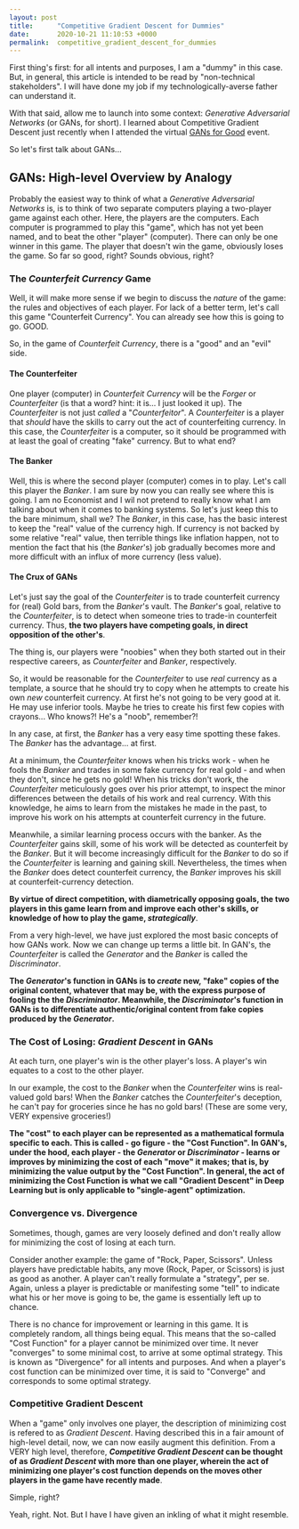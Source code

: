 ```yaml
---
layout: post
title:      "Competitive Gradient Descent for Dummies"
date:       2020-10-21 11:10:53 +0000
permalink:  competitive_gradient_descent_for_dummies
---
```



First thing's first: for all intents and purposes, I am a "dummy" in this case.  But, in general, this article is intended to be read by "non-technical stakeholders".  I will have done my job if my technologically-averse father can understand it.

With that said, allow me to launch into some context: *Generative Adversarial Networks* (or GANs, for short).  I learned about Competitive Gradient Descent just recently when I attended the virtual [GANs for Good](http://post.spmailtechnol.com/f/a/BV4eH2zDtxdcB13cDpyjow~~/AAQxAQA~/RgRhVgybP0QcaHR0cHM6Ly95b3V0dS5iZS85ZDRqbVBtVFdtY1cDc3BjQgoASBvZdF91agPnUhtzdGV2ZS5hLmNvbnRyZXJhc0BnbWFpbC5jb21YBAAAAAA~) event.

So let's first talk about GANs...

## GANs: High-level Overview by Analogy
Probably the easiest way to think of what a *Generative Adversarial Networks* is, is to think of two separate computers playing a two-player game against each other.  Here, the players are the computers.  Each computer is programmed to play this "game", which has not yet been named, and to beat the other "player" (computer).  There can only be one winner in this game.  The player that doesn't win the game, obviously loses the game.  So far so good, right?  Sounds obvious, right?

### The *Counterfeit Currency* Game
Well, it will make more sense if we begin to discuss the *nature* of the game: the rules and objectives of each player.  For lack of a better term, let's call this game "Counterfeit Currency".  You can already see how this is going to go.  GOOD.

So, in the game of *Counterfeit Currency*, there is a "good" and an "evil" side.  

#### The Counterfeiter
One player (computer) in *Counterfeit Currency* will be the *Forger* or *Counterfeiter* (is that a word? hint: it is... I just looked it up).  The *Counterfeiter* is not just *called* a "*Counterfeitor*".  A *Counterfeiter* is a player that *should* have the skills to carry out the act of counterfeiting currency.  In this case, the *Counterfeiter* is a computer, so it should be programmed with at least the goal of creating "fake" currency.  But to what end?

#### The Banker
Well, this is where the second player (computer) comes in to play.  Let's call this player the *Banker*.  I am sure by now you can really see where this is going.  I am no Economist and I wil not pretend to really know what I am talking about when it comes to banking systems.  So let's just keep this to the bare minimum, shall we?  The *Banker*, in this case, has the basic interest to keep the "real" value of the currency high.  If currency is not backed by some relative "real" value, then terrible things like inflation happen, not to mention the fact that his (the *Banker*'s) job gradually becomes more and more difficult with an influx of more currency (less value).

#### The Crux of GANs
Let's just say the goal of the *Counterfeiter* is to trade counterfeit currency for (real) Gold bars, from the *Banker*'s vault.  The *Banker*'s goal, relative to the *Counterfeiter*, is to detect when someone tries to trade-in counterfeit currency.  Thus, **the two players have competing goals, in direct opposition of the other's**.

The thing is, our players were "noobies" when they both started out in their respective careers, as *Counterfeiter* and *Banker*, respectively.

So, it would be reasonable for the *Counterfeiter* to use *real* currency as a template, a source that he should try to copy when he attempts to create his own *new* counterfeit currency.  At first he's not going to be very good at it.  He may use inferior tools.  Maybe he tries to create his first few copies with crayons...  Who knows?!  He's a "noob", remember?!

In any case, at first, the *Banker* has a very easy time spotting these fakes.  The *Banker* has the advantage... at first.

At a minimum, the *Counterfeiter* knows when his tricks work - when he fools the *Banker* and trades in some fake currency for real gold - and when they don't, since he gets no gold!  When his tricks don't work, the *Counterfeiter*
meticulously goes over his prior attempt, to inspect the minor differences between the details of his work and real currency.  With this knowledge, he aims to learn from the mistakes he made in the past, to improve his work on his attempts at counterfeit currency in the future.

Meanwhile, a similar learning process occurs with the banker.  As the *Counterfeiter* gains skill, some of his work will be detected as counterfeit by the *Banker*.  But it will become increasingly difficult for the *Banker* to do so if the *Counterfeiter* is learning and gaining skill.  Nevertheless, the times when the *Banker* does detect counterfeit currency, the *Banker* improves his skill at counterfeit-currency detection.

**By virtue of direct competition, with diametrically opposing goals, the two players in this game learn from and improve each other's skills, or knowledge of how to play the game, *strategically***.

From a very high-level, we have just explored the most basic concepts of how GANs work.  Now we can change up terms a little bit.  In GAN's, the *Counterfeiter* is called the *Generator* and the *Banker* is called the *Discriminator*.

**The *Generator*'s function in GANs is to *create* new, "fake" copies of the original content, whatever that may be, with the express purpose of fooling the the *Discriminator*.  Meanwhile, the *Discriminator*'s function in GANs is to differentiate authentic/original content from fake copies produced by the *Generator*.**

### The Cost of Losing: *Gradient Descent* in GANs
At each turn, one player's win is the other player's loss.    A player's win equates to a cost to the other player.  

In our example, the cost to the *Banker* when the *Counterfeiter* wins is real-valued gold bars!  When the *Banker* catches the *Counterfeiter*'s deception, he can't pay for groceries since he has no gold bars!  (These are some very, VERY expensive groceries!)

**The "cost" to each player can be represented as a mathematical formula specific to each.  This is called - go figure - the "Cost Function".  In GAN's, under the hood, each player - the *Generator* or *Discriminator* - learns or improves by minimizing the cost of each "move" it makes; that is, by minimizing the value output by the "Cost Function".  In general, the act of minimizing the Cost Function is what we call "Gradient Descent" in Deep Learning but is only applicable to "single-agent" optimization.**

### Convergence vs. Divergence
Sometimes, though, games are very loosely defined and don't really allow for minimizing the cost of losing at each turn.

Consider another example: the game of "Rock, Paper, Scissors".  Unless players have predictable habits, any move (Rock, Paper, or Scissors) is just as good as another.  A player can't really formulate a "strategy", per se.  Again, unless a player is predictable or manifesting some "tell" to indicate what his or her move is going to be, the game is essentially left up to chance.

There is no chance for improvement or learning in this game.  It is completely random, all things being equal.  This means that the so-called "Cost Function" for a player cannot be minimized over time.  It never "converges" to some minimal cost, to arrive at some optimal strategy.  This is known as "Divergence" for all intents and purposes.  And when a player's cost function can be minimized over time, it is said to "Converge" and corresponds to some optimal strategy.

### Competitive Gradient Descent
When a "game" only involves one player, the description of minimizing cost is refered to as *Gradient Descent*.  Having described this in a fair amount of high-level detail, now, we can now easily augment this definition.  From a VERY high level, therefore, ***Competitive Gradient Descent* can be thought of as  *Gradient Descent* with more than one player, wherein the act of minimizing one player's cost function depends on the moves other players in the game have recently made**.

Simple, right?

Yeah, right.  Not.  But I have I have given an inkling of what it might resemble.



